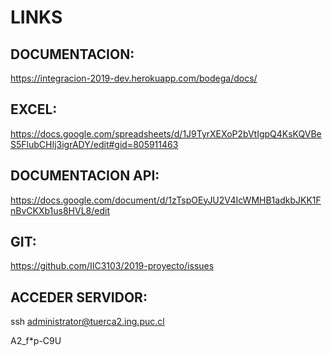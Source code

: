 # LINKS

## DOCUMENTACION: 
https://integracion-2019-dev.herokuapp.com/bodega/docs/
## EXCEL: 
https://docs.google.com/spreadsheets/d/1J9TyrXEXoP2bVtIgpQ4KsKQVBeS5FlubCHIj3igrADY/edit#gid=805911463
## DOCUMENTACION API:
https://docs.google.com/document/d/1zTspOEyJU2V4IcWMHB1adkbJKK1FnBvCKXb1us8HVL8/edit
## GIT:
https://github.com/IIC3103/2019-proyecto/issues
## ACCEDER SERVIDOR:
ssh administrator@tuerca2.ing.puc.cl

A2_f*p-C9U
